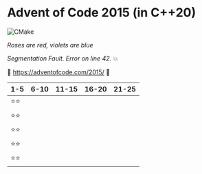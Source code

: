 # Advent of Code 2015 (in C++20)

![CMake](https://github.com/LesnyRumcajs/advent-of-cpp-2015/workflows/CMake/badge.svg)

*Roses are red, violets are blue*

*Segmentation Fault. Error on line 42.*
💥

🎄 https://adventofcode.com/2015/ 🎄

| 1-5 | 6-10 | 11-15 | 16-20 | 21-25 |
|----|----|----|----|----|
| ⭐⭐ |    |    |    |    |
| ⭐⭐ |    |    |    |    |
| ⭐⭐ |    |    |    |    |
| ⭐⭐ |    |    |    |    |
| ⭐⭐ |    |    |    |    |
